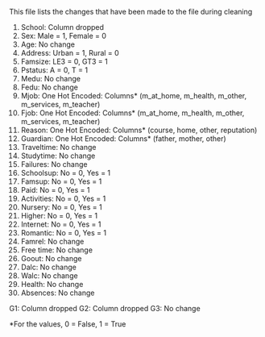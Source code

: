 This file lists the changes that have been made to the file during cleaning

1. School: Column dropped
2. Sex: Male = 1, Female = 0
3. Age: No change
4. Address: Urban = 1, Rural = 0
5. Famsize: LE3 = 0, GT3 = 1
6. Pstatus: A = 0, T = 1
7. Medu: No change 
8. Fedu: No change
9. Mjob: One Hot Encoded: Columns* (m_at_home, m_health, m_other, m_services, m_teacher)
10. Fjob: One Hot Encoded: Columns* (m_at_home, m_health, m_other, m_services, m_teacher)
11. Reason: One Hot Encoded: Columns* (course, home, other, reputation) 
12. Guardian: One Hot Encoded: Columns* (father, mother, other)
13. Traveltime: No change
14. Studytime: No change
15. Failures: No change
16. Schoolsup: No = 0, Yes = 1
17. Famsup: No = 0, Yes = 1
18. Paid: No = 0, Yes = 1
19. Activities: No = 0, Yes = 1
20. Nursery: No = 0, Yes = 1
21. Higher: No = 0, Yes = 1
22. Internet: No = 0, Yes = 1
23. Romantic: No = 0, Yes = 1
24. Famrel: No change
25. Free time: No change
26. Goout: No change
27. Dalc: No change
28. Walc: No change
29. Health: No change
30. Absences: No change

G1: Column dropped
G2: Column dropped
G3: No change

*For the values, 0 = False, 1 = True